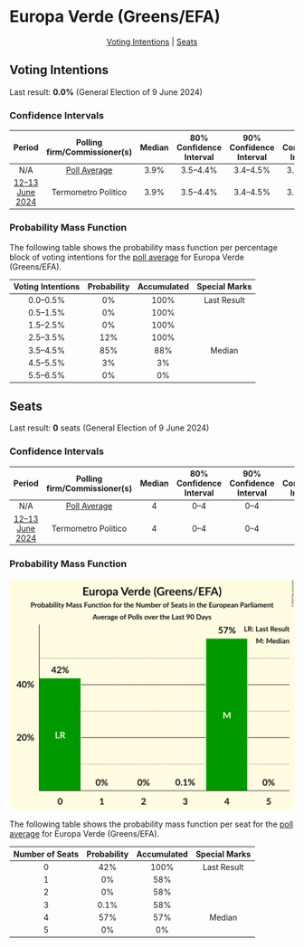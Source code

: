 # Europa Verde (Greens/EFA)

<p align="center"><a href="#voting-intentions">Voting Intentions</a> | <a href="#seats">Seats</a></p>

## Voting Intentions

Last result: **0.0%** (General Election of 9 June 2024)

### Confidence Intervals

| Period     | Polling firm/Commissioner(s) | Median | 80% Confidence Interval | 90% Confidence Interval | 95% Confidence Interval | 99% Confidence Interval |
|:----------:|:----------------:|:-----------:|:-----------------------:|:-----------------------:|:-----------------------:|:-----------------------:|
| N/A | [Poll Average](average.html) | 3.9% | 3.5–4.4% | 3.4–4.5% | 3.3–4.6% | 3.1–4.8% |
| [12–13 June 2024](2024-06-13-TermometroPolitico.html) | Termometro Politico | 3.9% | 3.5–4.4% | 3.4–4.5% | 3.3–4.6% | 3.1–4.8% |

### Probability Mass Function

The following table shows the probability mass function per percentage block of voting intentions for the [poll average](average.html) for Europa Verde (Greens/EFA).

| Voting Intentions | Probability | Accumulated | Special Marks |
|:-----------------:|:-----------:|:-----------:|:-------------:|
| 0.0–0.5% | 0% | 100% | Last Result |
| 0.5–1.5% | 0% | 100% |  |
| 1.5–2.5% | 0% | 100% |  |
| 2.5–3.5% | 12% | 100% |  |
| 3.5–4.5% | 85% | 88% | Median |
| 4.5–5.5% | 3% | 3% |  |
| 5.5–6.5% | 0% | 0% |  |


## Seats

Last result: **0** seats (General Election of 9 June 2024)

### Confidence Intervals

| Period     | Polling firm/Commissioner(s) | Median | 80% Confidence Interval | 90% Confidence Interval | 95% Confidence Interval | 99% Confidence Interval |
|:----------:|:----------------:|:------:|:-----------------------:|:-----------------------:|:-----------------------:|:-----------------------:|
| N/A | [Poll Average](average.html) | 4 | 0–4 | 0–4 | 0–4 | 0–4 |
| [12–13 June 2024](2024-06-13-TermometroPolitico.html) | Termometro Politico | 4 | 0–4 | 0–4 | 0–4 | 0–4 |

### Probability Mass Function

![Graph with seats probability mass function not yet produced](average-seats-pmf-europaverdegreensefa.png "Seats Probability Mass Function")

The following table shows the probability mass function per seat for the [poll average](average.html) for Europa Verde (Greens/EFA).

| Number of Seats | Probability | Accumulated | Special Marks |
|:---------------:|:-----------:|:-----------:|:-------------:|
| 0 | 42% | 100% | Last Result |
| 1 | 0% | 58% |  |
| 2 | 0% | 58% |  |
| 3 | 0.1% | 58% |  |
| 4 | 57% | 57% | Median |
| 5 | 0% | 0% |  |


